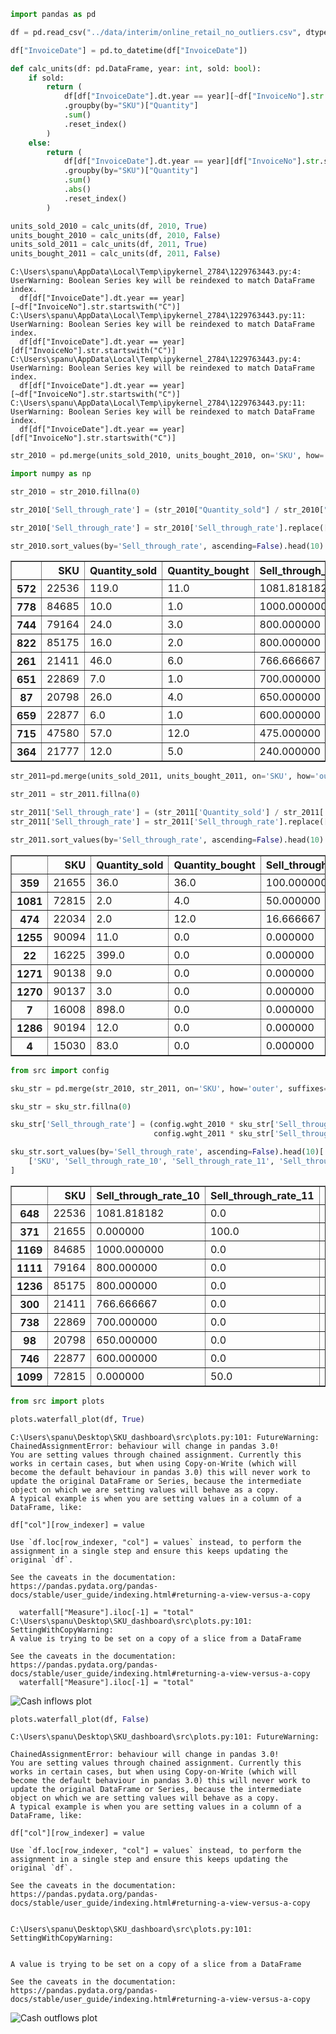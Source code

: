 ```python
import pandas as pd

df = pd.read_csv("../data/interim/online_retail_no_outliers.csv", dtype={"InvoiceNo": str})
```


```python
df["InvoiceDate"] = pd.to_datetime(df["InvoiceDate"])
```


```python
def calc_units(df: pd.DataFrame, year: int, sold: bool):
    if sold:
        return (
            df[df["InvoiceDate"].dt.year == year][~df["InvoiceNo"].str.startswith("C")]
            .groupby(by="SKU")["Quantity"]
            .sum()
            .reset_index()
        )
    else:
        return (
            df[df["InvoiceDate"].dt.year == year][df["InvoiceNo"].str.startswith("C")]
            .groupby(by="SKU")["Quantity"]
            .sum()
            .abs()
            .reset_index()
        )
```


```python
units_sold_2010 = calc_units(df, 2010, True)
units_bought_2010 = calc_units(df, 2010, False)
units_sold_2011 = calc_units(df, 2011, True)
units_bought_2011 = calc_units(df, 2011, False)
```

    C:\Users\spanu\AppData\Local\Temp\ipykernel_2784\1229763443.py:4: UserWarning: Boolean Series key will be reindexed to match DataFrame index.
      df[df["InvoiceDate"].dt.year == year][~df["InvoiceNo"].str.startswith("C")]
    C:\Users\spanu\AppData\Local\Temp\ipykernel_2784\1229763443.py:11: UserWarning: Boolean Series key will be reindexed to match DataFrame index.
      df[df["InvoiceDate"].dt.year == year][df["InvoiceNo"].str.startswith("C")]
    C:\Users\spanu\AppData\Local\Temp\ipykernel_2784\1229763443.py:4: UserWarning: Boolean Series key will be reindexed to match DataFrame index.
      df[df["InvoiceDate"].dt.year == year][~df["InvoiceNo"].str.startswith("C")]
    C:\Users\spanu\AppData\Local\Temp\ipykernel_2784\1229763443.py:11: UserWarning: Boolean Series key will be reindexed to match DataFrame index.
      df[df["InvoiceDate"].dt.year == year][df["InvoiceNo"].str.startswith("C")]
    


```python
str_2010 = pd.merge(units_sold_2010, units_bought_2010, on='SKU', how='outer', suffixes=('_sold', '_bought'))
```


```python
import numpy as np

str_2010 = str_2010.fillna(0)

str_2010['Sell_through_rate'] = (str_2010["Quantity_sold"] / str_2010["Quantity_bought"]) * 100

str_2010['Sell_through_rate'] = str_2010['Sell_through_rate'].replace([np.inf, -np.inf], 0)
```


```python
str_2010.sort_values(by='Sell_through_rate', ascending=False).head(10)
```




<div>
<style scoped>
    .dataframe tbody tr th:only-of-type {
        vertical-align: middle;
    }

    .dataframe tbody tr th {
        vertical-align: top;
    }

    .dataframe thead th {
        text-align: right;
    }
</style>
<table border="1" class="dataframe">
  <thead>
    <tr style="text-align: right;">
      <th></th>
      <th>SKU</th>
      <th>Quantity_sold</th>
      <th>Quantity_bought</th>
      <th>Sell_through_rate</th>
    </tr>
  </thead>
  <tbody>
    <tr>
      <th>572</th>
      <td>22536</td>
      <td>119.0</td>
      <td>11.0</td>
      <td>1081.818182</td>
    </tr>
    <tr>
      <th>778</th>
      <td>84685</td>
      <td>10.0</td>
      <td>1.0</td>
      <td>1000.000000</td>
    </tr>
    <tr>
      <th>744</th>
      <td>79164</td>
      <td>24.0</td>
      <td>3.0</td>
      <td>800.000000</td>
    </tr>
    <tr>
      <th>822</th>
      <td>85175</td>
      <td>16.0</td>
      <td>2.0</td>
      <td>800.000000</td>
    </tr>
    <tr>
      <th>261</th>
      <td>21411</td>
      <td>46.0</td>
      <td>6.0</td>
      <td>766.666667</td>
    </tr>
    <tr>
      <th>651</th>
      <td>22869</td>
      <td>7.0</td>
      <td>1.0</td>
      <td>700.000000</td>
    </tr>
    <tr>
      <th>87</th>
      <td>20798</td>
      <td>26.0</td>
      <td>4.0</td>
      <td>650.000000</td>
    </tr>
    <tr>
      <th>659</th>
      <td>22877</td>
      <td>6.0</td>
      <td>1.0</td>
      <td>600.000000</td>
    </tr>
    <tr>
      <th>715</th>
      <td>47580</td>
      <td>57.0</td>
      <td>12.0</td>
      <td>475.000000</td>
    </tr>
    <tr>
      <th>364</th>
      <td>21777</td>
      <td>12.0</td>
      <td>5.0</td>
      <td>240.000000</td>
    </tr>
  </tbody>
</table>
</div>




```python
str_2011=pd.merge(units_sold_2011, units_bought_2011, on='SKU', how='outer', suffixes=['_sold', '_bought'])
```


```python
str_2011 = str_2011.fillna(0)

str_2011['Sell_through_rate'] = (str_2011['Quantity_sold'] / str_2011['Quantity_bought']) * 100
str_2011['Sell_through_rate'] = str_2011['Sell_through_rate'].replace([np.inf, -np.inf], 0)
```


```python
str_2011.sort_values(by='Sell_through_rate', ascending=False).head(10)
```




<div>
<style scoped>
    .dataframe tbody tr th:only-of-type {
        vertical-align: middle;
    }

    .dataframe tbody tr th {
        vertical-align: top;
    }

    .dataframe thead th {
        text-align: right;
    }
</style>
<table border="1" class="dataframe">
  <thead>
    <tr style="text-align: right;">
      <th></th>
      <th>SKU</th>
      <th>Quantity_sold</th>
      <th>Quantity_bought</th>
      <th>Sell_through_rate</th>
    </tr>
  </thead>
  <tbody>
    <tr>
      <th>359</th>
      <td>21655</td>
      <td>36.0</td>
      <td>36.0</td>
      <td>100.000000</td>
    </tr>
    <tr>
      <th>1081</th>
      <td>72815</td>
      <td>2.0</td>
      <td>4.0</td>
      <td>50.000000</td>
    </tr>
    <tr>
      <th>474</th>
      <td>22034</td>
      <td>2.0</td>
      <td>12.0</td>
      <td>16.666667</td>
    </tr>
    <tr>
      <th>1255</th>
      <td>90094</td>
      <td>11.0</td>
      <td>0.0</td>
      <td>0.000000</td>
    </tr>
    <tr>
      <th>22</th>
      <td>16225</td>
      <td>399.0</td>
      <td>0.0</td>
      <td>0.000000</td>
    </tr>
    <tr>
      <th>1271</th>
      <td>90138</td>
      <td>9.0</td>
      <td>0.0</td>
      <td>0.000000</td>
    </tr>
    <tr>
      <th>1270</th>
      <td>90137</td>
      <td>3.0</td>
      <td>0.0</td>
      <td>0.000000</td>
    </tr>
    <tr>
      <th>7</th>
      <td>16008</td>
      <td>898.0</td>
      <td>0.0</td>
      <td>0.000000</td>
    </tr>
    <tr>
      <th>1286</th>
      <td>90194</td>
      <td>12.0</td>
      <td>0.0</td>
      <td>0.000000</td>
    </tr>
    <tr>
      <th>4</th>
      <td>15030</td>
      <td>83.0</td>
      <td>0.0</td>
      <td>0.000000</td>
    </tr>
  </tbody>
</table>
</div>




```python
from src import config

sku_str = pd.merge(str_2010, str_2011, on='SKU', how='outer', suffixes=['_10', '_11'])

sku_str = sku_str.fillna(0)

sku_str['Sell_through_rate'] = (config.wght_2010 * sku_str['Sell_through_rate_10'] +
                                config.wght_2011 * sku_str['Sell_through_rate_11'])
```


```python
sku_str.sort_values(by='Sell_through_rate', ascending=False).head(10)[
    ['SKU', 'Sell_through_rate_10', 'Sell_through_rate_11', 'Sell_through_rate']
]
```




<div>
<style scoped>
    .dataframe tbody tr th:only-of-type {
        vertical-align: middle;
    }

    .dataframe tbody tr th {
        vertical-align: top;
    }

    .dataframe thead th {
        text-align: right;
    }
</style>
<table border="1" class="dataframe">
  <thead>
    <tr style="text-align: right;">
      <th></th>
      <th>SKU</th>
      <th>Sell_through_rate_10</th>
      <th>Sell_through_rate_11</th>
      <th>Sell_through_rate</th>
    </tr>
  </thead>
  <tbody>
    <tr>
      <th>648</th>
      <td>22536</td>
      <td>1081.818182</td>
      <td>0.0</td>
      <td>97.363636</td>
    </tr>
    <tr>
      <th>371</th>
      <td>21655</td>
      <td>0.000000</td>
      <td>100.0</td>
      <td>91.000000</td>
    </tr>
    <tr>
      <th>1169</th>
      <td>84685</td>
      <td>1000.000000</td>
      <td>0.0</td>
      <td>90.000000</td>
    </tr>
    <tr>
      <th>1111</th>
      <td>79164</td>
      <td>800.000000</td>
      <td>0.0</td>
      <td>72.000000</td>
    </tr>
    <tr>
      <th>1236</th>
      <td>85175</td>
      <td>800.000000</td>
      <td>0.0</td>
      <td>72.000000</td>
    </tr>
    <tr>
      <th>300</th>
      <td>21411</td>
      <td>766.666667</td>
      <td>0.0</td>
      <td>69.000000</td>
    </tr>
    <tr>
      <th>738</th>
      <td>22869</td>
      <td>700.000000</td>
      <td>0.0</td>
      <td>63.000000</td>
    </tr>
    <tr>
      <th>98</th>
      <td>20798</td>
      <td>650.000000</td>
      <td>0.0</td>
      <td>58.500000</td>
    </tr>
    <tr>
      <th>746</th>
      <td>22877</td>
      <td>600.000000</td>
      <td>0.0</td>
      <td>54.000000</td>
    </tr>
    <tr>
      <th>1099</th>
      <td>72815</td>
      <td>0.000000</td>
      <td>50.0</td>
      <td>45.500000</td>
    </tr>
  </tbody>
</table>
</div>




```python
from src import plots

plots.waterfall_plot(df, True)
```

    C:\Users\spanu\Desktop\SKU_dashboard\src\plots.py:101: FutureWarning: ChainedAssignmentError: behaviour will change in pandas 3.0!
    You are setting values through chained assignment. Currently this works in certain cases, but when using Copy-on-Write (which will become the default behaviour in pandas 3.0) this will never work to update the original DataFrame or Series, because the intermediate object on which we are setting values will behave as a copy.
    A typical example is when you are setting values in a column of a DataFrame, like:
    
    df["col"][row_indexer] = value
    
    Use `df.loc[row_indexer, "col"] = values` instead, to perform the assignment in a single step and ensure this keeps updating the original `df`.
    
    See the caveats in the documentation: https://pandas.pydata.org/pandas-docs/stable/user_guide/indexing.html#returning-a-view-versus-a-copy
    
      waterfall["Measure"].iloc[-1] = "total"
    C:\Users\spanu\Desktop\SKU_dashboard\src\plots.py:101: SettingWithCopyWarning: 
    A value is trying to be set on a copy of a slice from a DataFrame
    
    See the caveats in the documentation: https://pandas.pydata.org/pandas-docs/stable/user_guide/indexing.html#returning-a-view-versus-a-copy
      waterfall["Measure"].iloc[-1] = "total"
    



![Cash inflows plot](plotly-images\cash_inflows.png)


```python
plots.waterfall_plot(df, False)
```

    C:\Users\spanu\Desktop\SKU_dashboard\src\plots.py:101: FutureWarning:
    
    ChainedAssignmentError: behaviour will change in pandas 3.0!
    You are setting values through chained assignment. Currently this works in certain cases, but when using Copy-on-Write (which will become the default behaviour in pandas 3.0) this will never work to update the original DataFrame or Series, because the intermediate object on which we are setting values will behave as a copy.
    A typical example is when you are setting values in a column of a DataFrame, like:
    
    df["col"][row_indexer] = value
    
    Use `df.loc[row_indexer, "col"] = values` instead, to perform the assignment in a single step and ensure this keeps updating the original `df`.
    
    See the caveats in the documentation: https://pandas.pydata.org/pandas-docs/stable/user_guide/indexing.html#returning-a-view-versus-a-copy
    
    
    C:\Users\spanu\Desktop\SKU_dashboard\src\plots.py:101: SettingWithCopyWarning:
    
    
    A value is trying to be set on a copy of a slice from a DataFrame
    
    See the caveats in the documentation: https://pandas.pydata.org/pandas-docs/stable/user_guide/indexing.html#returning-a-view-versus-a-copy
    
    



![Cash outflows plot](plotly-images\cash_outflows.png)
